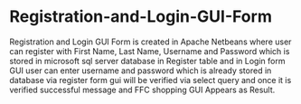 # Registration-and-Login-GUI-Form
Registration and Login GUI Form is created in Apache Netbeans where user can register with First Name, Last Name, Username and Password which is stored in microsoft sql server database in Register table and in Login form GUI user can enter username and password which is already stored in database via register form gui will be verified via select query and once it is verified successful message and FFC shopping GUI Appears as Result.
